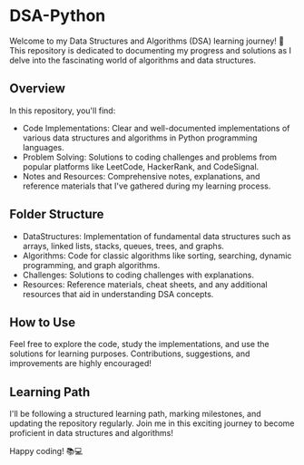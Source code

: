 # DSA-Python
Welcome to my Data Structures and Algorithms (DSA) learning journey! 🚀 This repository is dedicated to documenting my progress and solutions as I delve into the fascinating world of algorithms and data structures.

## Overview
In this repository, you'll find:
* Code Implementations: Clear and well-documented implementations of various data structures and algorithms in Python programming languages.
* Problem Solving: Solutions to coding challenges and problems from popular platforms like LeetCode, HackerRank, and CodeSignal.
* Notes and Resources: Comprehensive notes, explanations, and reference materials that I've gathered during my learning process.

## Folder Structure
* DataStructures: Implementation of fundamental data structures such as arrays, linked lists, stacks, queues, trees, and graphs.
* Algorithms: Code for classic algorithms like sorting, searching, dynamic programming, and graph algorithms.
* Challenges: Solutions to coding challenges with explanations.
* Resources: Reference materials, cheat sheets, and any additional resources that aid in understanding DSA concepts.

## How to Use
Feel free to explore the code, study the implementations, and use the solutions for learning purposes. Contributions, suggestions, and improvements are highly encouraged!

## Learning Path
I'll be following a structured learning path, marking milestones, and updating the repository regularly. Join me in this exciting journey to become proficient in data structures and algorithms!

Happy coding! 📚💻
